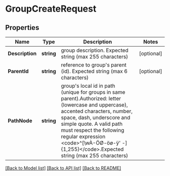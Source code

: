 # GroupCreateRequest

## Properties

Name | Type | Description | Notes
------------ | ------------- | ------------- | -------------
**Description** | **string** | group description. Expected string (max 255 characters) | [optional] 
**ParentId** | **string** | reference to group&#39;s parent (id). Expected string (max 6 characters) | [optional] 
**PathNode** | **string** | group&#39;s local id in path (unique for groups in same parent).Authorized: letter (lowercase and uppercase), accented characters, number, space, dash, underscore and simple quote. A valid path must respect the following regular expression &lt;code&gt;^[\\wÀ-ÖØ-öø-ÿ&#39; -]{1,255}&lt;/code&gt;.Expected string (max 255 characters) | 

[[Back to Model list]](../README.md#documentation-for-models) [[Back to API list]](../README.md#documentation-for-api-endpoints) [[Back to README]](../README.md)


